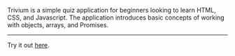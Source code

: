 Trivium is a simple quiz application for beginners looking to learn HTML, CSS, and Javascript. The application introduces basic concepts of working with objects, arrays, and Promises.

<hr />
Try it out <a href="https://xnodeoncode.github.io/trivium/" target="_blank">here</a>.
